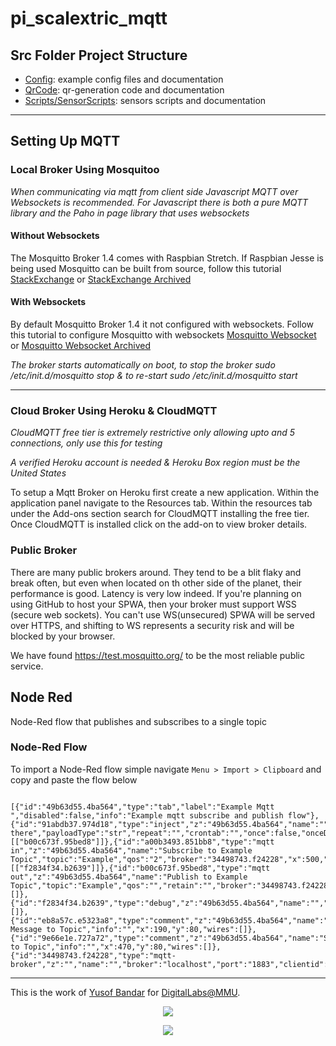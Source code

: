 # pi_scalextric_mqtt

## Src Folder Project Structure
 - [Config](https://github.com/aliceliveprojects/pi_scalextric_mqtt/tree/master/mqtt/src/Config): example config files and documentation
 - [QrCode](https://github.com/aliceliveprojects/pi_scalextric_mqtt/tree/master/mqtt/src/QrCode): qr-generation code and documentation
 - [Scripts/SensorScripts](https://github.com/aliceliveprojects/pi_scalextric_mqtt/tree/master/mqtt/src/Scripts/sensorScripts): sensors scripts and documentation


---


## Setting Up MQTT 

### Local Broker Using Mosquitoo

*When communicating via mqtt from client side Javascript MQTT over Websockets is recommended. For Javascript there is both a pure MQTT library and the Paho in page library that uses websockets*

#### Without Websockets
The Mosquitto Broker 1.4 comes with Raspbian Stretch. If Raspbian Jesse is being used Mosquitto can be built from source, follow this tutorial [StackExchange](https://raspberrypi.stackexchange.com/questions/80051/how-to-upgrade-mosquitto-mqtt-to-the-latest-version) or [StackExchange Archived](http://web.archive.org/web/20181213135759/https://raspberrypi.stackexchange.com/questions/80051/how-to-upgrade-mosquitto-mqtt-to-the-latest-version)

#### With Websockets
By default Mosquitto Broker 1.4 it not configured with websockets. Follow this tutorial to configure Mosquitto with websockets
[Mosquitto Websocket](https://gist.github.com/smoofit/dafa493aec8d41ea057370dbfde3f3fc) or [Mosquitto Websocket Archived](http://web.archive.org/web/20181213140654/https://gist.github.com/smoofit/dafa493aec8d41ea057370dbfde3f3fc)

*The broker starts automatically on boot, to stop the broker sudo /etc/init.d/mosquitto stop & to re-start sudo /etc/init.d/mosquitto start* 

---

### Cloud Broker Using Heroku & CloudMQTT

*CloudMQTT free tier is extremely restrictive only allowing upto and 5 connections, only use this for testing*

*A verified Heroku account is needed & Heroku Box region must be the United States*



To setup a Mqtt Broker on Heroku first create a new application. Within the application panel navigate to the Resources tab. Within the resources tab under the Add-ons section search for CloudMQTT installing the free tier.
Once CloudMQTT is installed click on the add-on to view broker details. 

### Public Broker

There are many public brokers around. They tend to be a blit flaky and break often, but even when located on th other side of the planet, their performance is good. Latency is very low indeed.
If you're planning on using GitHub to host your SPWA, then your broker must support WSS (secure web sockets). You can't use WS(unsecured) SPWA will be served over HTTPS, and shifting to WS represents a security risk and will be blocked by your browser.

We have found https://test.mosquitto.org/ to be the most reliable public service.


## Node Red

Node-Red flow that publishes and subscribes to a single topic

### Node-Red Flow

To import a Node-Red flow simple navigate ```Menu > Import > Clipboard``` and copy and paste the flow below

```

[{"id":"49b63d55.4ba564","type":"tab","label":"Example Mqtt ","disabled":false,"info":"Example mqtt subscribe and publish flow"},{"id":"91abdb37.974d18","type":"inject","z":"49b63d55.4ba564","name":"","topic":"","payload":"Hi there","payloadType":"str","repeat":"","crontab":"","once":false,"onceDelay":0.1,"x":130,"y":120,"wires":[["b00c673f.95bed8"]]},{"id":"a00b3493.851bb8","type":"mqtt in","z":"49b63d55.4ba564","name":"Subscribe to Example Topic","topic":"Example","qos":"2","broker":"34498743.f24228","x":500,"y":120,"wires":[["f2834f34.b2639"]]},{"id":"b00c673f.95bed8","type":"mqtt out","z":"49b63d55.4ba564","name":"Publish to Example Topic","topic":"Example","qos":"","retain":"","broker":"34498743.f24228","x":190,"y":160,"wires":[]},{"id":"f2834f34.b2639","type":"debug","z":"49b63d55.4ba564","name":"","active":true,"tosidebar":true,"console":false,"tostatus":false,"complete":"payload","x":450,"y":180,"wires":[]},{"id":"eb8a57c.e5323a8","type":"comment","z":"49b63d55.4ba564","name":"Publish Message to Topic","info":"","x":190,"y":80,"wires":[]},{"id":"9e66e1e.727a72","type":"comment","z":"49b63d55.4ba564","name":"Subscribe to Topic","info":"","x":470,"y":80,"wires":[]},{"id":"34498743.f24228","type":"mqtt-broker","z":"","name":"","broker":"localhost","port":"1883","clientid":"","usetls":false,"compatmode":true,"keepalive":"60","cleansession":true,"birthTopic":"","birthQos":"0","birthPayload":"","closeTopic":"","closeQos":"0","closePayload":"","willTopic":"","willQos":"0","willPayload":""}]

```

---


This is the work of [Yusof Bandar](https://github.com/YusofBandar) for [DigitalLabs@MMU](https://digitallabs.mmu.ac.uk/).

<p align="center">
<img align="middle" src="https://trello-attachments.s3.amazonaws.com/5b2caa657bcf194b4d089d48/5b98c7ec64145155e09b5083/d2e189709d3b79aa1222ef6e9b1f3735/DigitalLabsLogo_512x512.png"  />
 </p>
 
 
<p align="center">
<img align="middle" src="https://trello-attachments.s3.amazonaws.com/5b2caa657bcf194b4d089d48/5b98c7ec64145155e09b5083/e5f47675f420face27488d4e5330a48c/logo_mmu.png" />
 </p>

